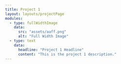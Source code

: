 ```yaml
---
title: Project 1
layout: layouts/projectPage
modules:
  - type: fullWidthImage
    data:
      src: "assets/aaff.png"
      alt: "Full Width Image"
  - type: text
    data:
      headline: "Project 1 Headline"
      content: "This is the project 1 description."
---
```


